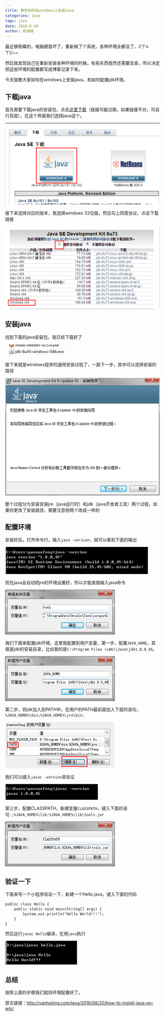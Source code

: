 ```yaml
---
title: 教你如何在windows上安装Java
categories: java
tags: java
date: 2016-8-20
author: 颜海镜
---
```


最近够倒霉的，电脑硬盘坏了，重新做了个系统，各种环境全都没了，/(ㄒoㄒ)/~~

然后我发现自己在重新安装各种环境的时候，有些东西竟然还需要去查，所以决定把这些环境的配置都写成博客记录下来。

今天就教大家如何在windows上安装java，和如何配置jdk环境。

<!-- more -->

## 下载java
首先需要下载java的安装包，点击[这里下载](http://www.oracle.com/technetwork/cn/java/javase/downloads/index.html)（链接可能过期，如果链接不对，可自行百度），在这个界面我们选择java这个。

![](/bimg/405.png)

接下来选择对应的版本，我选择windows 32位版，然后勾上同意协议，点击下载链接

![](/bimg/406.png)

## 安装java
找到下载的java安装包，我已经下载好了

![](/bimg/407.png)

接下来就是windows程序的通用安装过程了，一路下一步，其中可以选择安装的路径

![](/bimg/408.png)

整个过程分为安装安装jre（java运行时）和jdk（java开发者工具）两个过程，如果你更改了安装路径，需要注意把两个改成一样的

## 配置环境
安装好后，打开命令行，输入`java -version`，就可以看到下面的输出

![](/bimg/409.png)

现在java会自动把jre的环境设置好，所以才能直接输入java命令

![](/bimg/410.png)

我们下面来配置jdk环境，这里我配置到用户变量，第一步，配置`JAVA_HOME`，其值是jdk的安装目录，比如我的是`C:\Program Files (x86)\Java\jdk1.8.0_45`。

![](/bimg/411.png)

第二步，将jdk加入到PATH中，在用户的PATH最前面加入下面的语句，`%JAVA_HOME%\bin;%JAVA_HOME%\jre\bin;`

![](/bimg/412.png)

我们可以键入`javac -version`来验证

![](/bimg/414.png)

第三步，配置CLASSPATH，新建变量`CLASSPATH`，键入下面的语句`.;%JAVA_HOME%\lib;%JAVA_HOME%\lib\tools.jar`

![](/bimg/413.png)

## 验证一下
下面来写一个小程序验证一下，新建一个Hello.java，键入下面的代码

    public class Hello {
        public static void main(String[] args) {
            System.out.println("Hello World!!!");
        }
    }

然后运行`javac Hello`编译，在用`java`执行

![](/bimg/415.png)

## 总结
按照上面的步骤我们就将环境配置好了。

原文链接：http://yanhaijing.com/java/2016/08/20/how-to-install-java-on-win/


